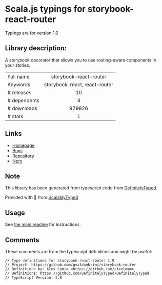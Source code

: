 
# Scala.js typings for storybook-react-router

Typings are for version 1.0

## Library description:
A storybook decorator that allows you to use routing-aware components in your stories.

|                    |                 |
| ------------------ | :-------------: |
| Full name          | storybook-react-router |
| Keywords           | storybook, react, react-router |
| # releases         | 10 |
| # dependents       | 4 |
| # downloads        | 979926 |
| # stars            | 1 |

## Links
- [Homepage](https://github.com/gvaldambrini/storybook-router)
- [Bugs](https://github.com/gvaldambrini/storybook-router/issues)
- [Repository](https://github.com/gvaldambrini/storybook-router)
- [Npm](https://www.npmjs.com/package/storybook-react-router)
    


## Note
This library has been generated from typescript code from [DefinitelyTyped](https://definitelytyped.org).

Provided with :purple_heart: from [ScalablyTyped](https://github.com/oyvindberg/ScalablyTyped)

## Usage
See [the main readme](../../readme.md) for instructions.

## Comments

These comments are from the typescript definitions and might be useful:
```
// Type definitions for storybook-react-router 1.0
// Project: https://github.com/gvaldambrini/storybook-router
// Definitions by: Alex Lomia <https://github.com/alexlomm>
// Definitions: https://github.com/DefinitelyTyped/DefinitelyTyped
// TypeScript Version: 2.8

```

